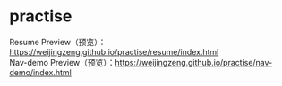 # practise
Resume Preview（预览）：https://weijingzeng.github.io/practise/resume/index.html <br>
Nav-demo Preview（预览）：https://weijingzeng.github.io/practise/nav-demo/index.html
